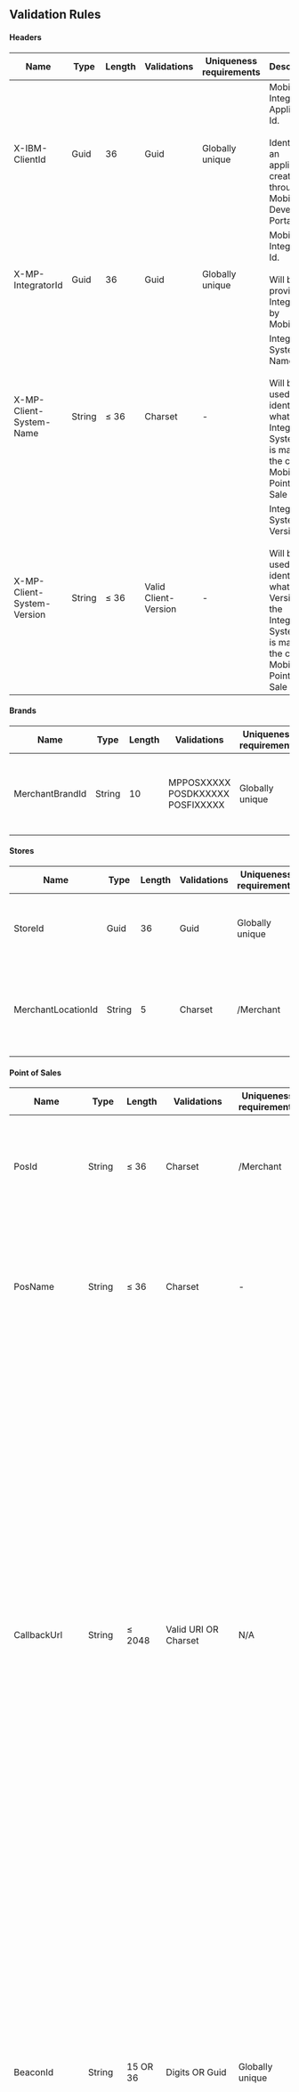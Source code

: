 ## <a name="validation"></a>Validation Rules

#### Headers

| Name | Type | Length | Validations | Uniqueness requirements | Description |
|------|------|--------|-------------|-------------------------|-------------|
| X-IBM-ClientId | Guid | 36 | Guid | Globally unique | MobilePay Integrator Application Id.<br><br> Identifies an application created through MobilePay Developer Portal. |
| X-MP-IntegratorId | Guid | 36 | Guid | Globally unique | MobilePay Integrator Id.<br><br> Will be provided to Integrators by MobilePay. |
| X-MP-Client-System-Name | String | ≤ 36 | Charset | - | Integrators System Name.<br><br>Will be used to identify what Integrator System that is making the call to MobilePay Point of Sale API's. |
| X-MP-Client-System-Version | String | ≤ 36 | Valid Client-Version | - | Integrators System Version.<br><br>Will be used to identify what Version of the Integrator System that is making the call to MobilePay Point of Sale API's. |

#### Brands

| Name | Type | Length | Validations | Uniqueness requirements | Description |
|------|------|--------|-------------|-------------------------|-------------|
| MerchantBrandId | String | 10	| MPPOSXXXXX<br>POSDKXXXXX<br>POSFIXXXXX | Globally unique | MobilePay Brand Id<br><br>This identifies a Brand in MobilePay. |

#### Stores

| Name | Type | Length | Validations | Uniqueness requirements | Description |
|------|------|--------|-------------|-------------------------|-------------|
| StoreId | Guid | 36 | Guid | Globally unique | MobilePay Store Id.<br><br>This identifies a Store in MobilePay. |
| MerchantLocationId | String | 5 | Charset | /Merchant | MobilePay Location Id.<br><br>Together with a MerchantBrandId, this identifies a Store in MobilePay. |

#### Point of Sales

| Name | Type | Length | Validations | Uniqueness requirements | Description |
|------|------|--------|-------------|-------------------------|-------------|
| PosId | String | ≤ 36 | Charset | /Merchant | Merchant defined Point of Sale Id.<br><br>Together with a MerchantId, this identifies a Point of Sale. |
| PosName | String | ≤ 36 | Charset | - | Merchant defined Point of Sale Name.<br><br>The name is visible to a MobilePay User, after the User has checked in on the Point of Sale. |
| CallbackUrl | String | ≤ 2048 | Valid URI OR Charset | N/A |In case of the Integrator System not being able to detect User CheckIn's, they can have the MobilePay Notification Service call this URL when a User has checked in.<br><br>To use the Notification Service the Callback URL needs to be manually approved by MobilePay before use.<br><br>The CallbackUrl can be either a valid URL or it can contain an Alias predefined by an agreement between MobilePay and the Integrator.<br><br>It can be relevant to use an Alias in case it is hard for the Integrator to update the CallbackUrl on hardware units such as Terminals. |
| BeaconId | String | 15 OR 36 | Digits OR Guid | Globally unique | Id of the Beacon.<br><br>In case of psysical device such as the MobilePay WhiteBox or a Terminal: The BeaconId is a 15 digit string.<br><br>If no psysical device (QR): BeaconId is not provided during Point of Sale creation and MobilePay will generate a String containing a random GUID as the BeaconId. |
| BeaconType | Enum | N/A | QR / NFC / BluetoothOther / BluetoothMP1 / BluetoothMP2 / BluetoothMP3 / BluetoothMP4 | N/A	| Beacon broadcast type.<br><br>Identifies an option for how a MobilePay User can CheckIn on a Point of Sale.<br><br>During creation of a Point of Sale, a list of Beacon Types are provided that defines how MobilePay Users can CheckIn on the Point of Sale. |
| CalibrationType | Integer |	≤ 5 | 0-65535 | N/A	| Calibration Type of a psysical Beacon.<br><br>This is used by the MobilePay app to know the distance between the Mobile Phone and the psycical Beacon before the MobilePay User Checks In on the Point of Sale.<br><br>This is only applicable if the Point of Sale contains any of the bluetooth BeaconTypes. |

#### Payments
| PaymentId | Guid | 36 | Guid | Globally unique | MobilePay defined Payment Id. |
| OrderId | String | ≤ 36 | Charset | No (Recommended: /Pos) | Merchant defined Payment Order Id. |
| Amount | Decimal | - | Valid Positive Amount | N/A | Total Amount of the Payment. |
| CurrencyCode | Enum	| - | DKK / EUR | N/A	 | Currency Code for the Currency of the Payment. |
| MerchantPaymentLabel | String | ≤ 36 | Charset | No	| Label for the Payment.<br><br>This is a way for the Merchant to tag a Payment with a Label.<br><br>This is visible in the transaction reporting section on the MobilePay Portal |
| ReservationDurationInDays | Int | N/A | 1 - 14 | N/A | The number of days to keep the Payment reserved on the MobilePay User's Card/Account.<br><br>It is recommended to use the shortest duration possible in regards to the use case.|



|Entity              | Type    | Validation rules     |
|--------------------|---------|----------------------|
|PoS ID              | string  |                      |
|Beacon ID           | string  |                     |
|Order ID            | string  |                    |
|Refund order ID     | string  |                   |
|Currency code       | string  |                  |                      
|Payment amount      | decimal |                 |
|Reservation length  | integer |                |
|User minimum age    | integer |               |
|Call back URL       | string  |              |
|PoS name            | string  |             |
